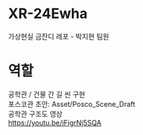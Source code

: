 # XR-24Ewha
가상현실 금잔디 레포 - 박지현 팀원
# 역할
공학관 / 건물 간 길 씬 구현 
<br>포스코관 초안: Asset/Posco_Scene_Draft
<br> 공학관 구조도 영상<br>
https://youtu.be/iFigrNj5SQA
